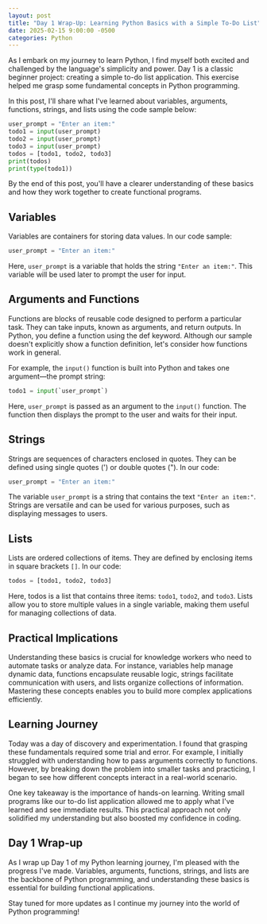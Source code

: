 ```yaml
---
layout: post
title: "Day 1 Wrap-Up: Learning Python Basics with a Simple To-Do List"
date: 2025-02-15 9:00:00 -0500
categories: Python
---
```


As I embark on my journey to learn Python, I find myself both excited and challenged by the language's simplicity and power. Day 1 is a classic beginner project: creating a simple to-do list application. This exercise helped me grasp some fundamental concepts in Python programming.

In this post, I'll share what I've learned about variables, arguments, functions, strings, and lists using the code sample below:

```python
user_prompt = "Enter an item:"
todo1 = input(user_prompt)
todo2 = input(user_prompt)
todo3 = input(user_prompt)
todos = [todo1, todo2, todo3]
print(todos)
print(type(todo1))
```

By the end of this post, you'll have a clearer understanding of these basics and how they work together to create functional programs.

## Variables

Variables are containers for storing data values. In our code sample:

```python
user_prompt = "Enter an item:"
```

Here, `user_prompt` is a variable that holds the string `"Enter an item:"`. This variable will be used later to prompt the user for input.

## Arguments and Functions

Functions are blocks of reusable code designed to perform a particular task. They can take inputs, known as arguments, and return outputs. In Python, you define a function using the def keyword. Although our sample doesn't explicitly show a function definition, let's consider how functions work in general.

For example, the `input()` function is built into Python and takes one argument—the prompt string:

```python
todo1 = input(`user_prompt`)
```

Here, `user_prompt` is passed as an argument to the `input()` function. The function then displays the prompt to the user and waits for their input.

## Strings

Strings are sequences of characters enclosed in quotes. They can be defined using single quotes (') or double quotes ("). In our code:

```python
user_prompt = "Enter an item:"
```

The variable `user_prompt` is a string that contains the text `"Enter an item:"`. Strings are versatile and can be used for various purposes, such as displaying messages to users.

## Lists

Lists are ordered collections of items. They are defined by enclosing items in square brackets `[]`. In our code:

```python
todos = [todo1, todo2, todo3]
```

Here, todos is a list that contains three items: `todo1`, `todo2`, and `todo3`. Lists allow you to store multiple values in a single variable, making them useful for managing collections of data.

## Practical Implications

Understanding these basics is crucial for knowledge workers who need to automate tasks or analyze data. For instance, variables help manage dynamic data, functions encapsulate reusable logic, strings facilitate communication with users, and lists organize collections of information. Mastering these concepts enables you to build more complex applications efficiently.

## Learning Journey

Today was a day of discovery and experimentation. I found that grasping these fundamentals required some trial and error. For example, I initially struggled with understanding how to pass arguments correctly to functions. However, by breaking down the problem into smaller tasks and practicing, I began to see how different concepts interact in a real-world scenario.

One key takeaway is the importance of hands-on learning. Writing small programs like our to-do list application allowed me to apply what I've learned and see immediate results. This practical approach not only solidified my understanding but also boosted my confidence in coding.

## Day 1 Wrap-up

As I wrap up Day 1 of my Python learning journey, I'm pleased with the progress I've made. Variables, arguments, functions, strings, and lists are the backbone of Python programming, and understanding these basics is essential for building functional applications.

Stay tuned for more updates as I continue my journey into the world of Python programming!
